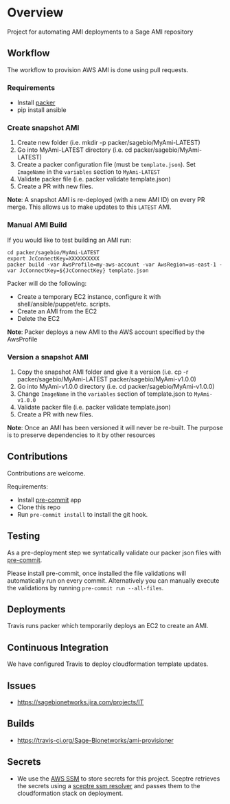 # Overview
Project for automating AMI deployments to a Sage AMI repository

## Workflow
The workflow to provision AWS AMI is done using pull requests.

### Requirements
* Install [packer](https://www.packer.io/intro/getting-started/install.html)
* pip install ansible

### Create snapshot AMI
1. Create new folder (i.e. mkdir -p packer/sagebio/MyAmi-LATEST)
2. Go into MyAmi-LATEST directory (i.e. cd packer/sagebio/MyAmi-LATEST)
3. Create a packer configuration file (must be `template.json`).  Set `ImageName` in the `variables`
section to `MyAmi-LATEST`
4. Validate packer file (i.e. packer validate template.json)
5. Create a PR with new files.

__Note__: A snapshot AMI is re-deployed (with a new AMI ID) on every PR merge.  This allows us
to make updates to this `LATEST` AMI.

### Manual AMI Build
If you would like to test building an AMI run:
```
cd packer/sagebio/MyAmi-LATEST
export JcConnectKey=XXXXXXXXXX
packer build -var AwsProfile=my-aws-account -var AwsRegion=us-east-1 -var JcConnectKey=${JcConnectKey} template.json
```

Packer will do the following:
* Create a temporary EC2 instance, configure it with shell/ansible/puppet/etc. scripts.
* Create an AMI from the EC2
* Delete the EC2

__Note__: Packer deploys a new AMI to the AWS account specified by the AwsProfile

### Version a snapshot AMI
1. Copy the snapshot AMI folder and give it a version (i.e. cp -r packer/sagebio/MyAmi-LATEST packer/sagebio/MyAmi-v1.0.0)
2. Go into MyAmi-v1.0.0 directory (i.e. cd packer/sagebio/MyAmi-v1.0.0)
2. Change `ImageName` in the `variables` section of template.json to `MyAmi-v1.0.0`
3. Validate packer file (i.e. packer validate template.json)
4. Create a PR with new files.

__Note__: Once an AMI has been versioned it will never be re-built.  The purpose is to preserve
dependencies to it by other resources

## Contributions
Contributions are welcome.

Requirements:
* Install [pre-commit](https://pre-commit.com/#install) app
* Clone this repo
* Run `pre-commit install` to install the git hook.

## Testing
As a pre-deployment step we syntatically validate our packer json
files with [pre-commit](https://pre-commit.com).

Please install pre-commit, once installed the file validations will
automatically run on every commit.  Alternatively you can manually
execute the validations by running `pre-commit run --all-files`.

## Deployments
Travis runs packer which temporarily deploys an EC2 to create an AMI.

## Continuous Integration
We have configured Travis to deploy cloudformation template updates.

## Issues
* https://sagebionetworks.jira.com/projects/IT

## Builds
* https://travis-ci.org/Sage-Bionetworks/ami-provisioner

## Secrets
* We use the [AWS SSM](https://docs.aws.amazon.com/systems-manager/latest/userguide/systems-manager-paramstore.html)
to store secrets for this project.  Sceptre retrieves the secrets using
a [sceptre ssm resolver](https://github.com/cloudreach/sceptre/tree/v1/contrib/ssm-resolver)
and passes them to the cloudformation stack on deployment.
